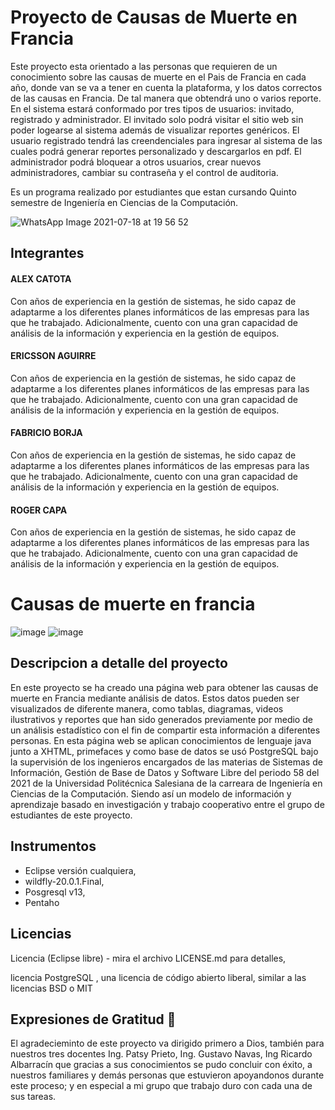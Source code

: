 # Proyecto de Causas de Muerte en Francia
Este proyecto esta orientado a las personas que requieren de un conocimiento sobre las causas de muerte en el Pais de Francia en cada año, donde van se va a tener en cuenta la plataforma, y los datos correctos de las causas en Francia. De tal manera que obtendrá uno o varios reporte. En el sistema estará conformado por tres tipos de usuarios: invitado, registrado y administrador. El invitado solo podrá visitar el sitio web sin poder logearse al sistema además de visualizar reportes genéricos. El usuario registrado tendrá las creendenciales para ingresar al sistema de las cuales podrá generar reportes personalizado y descargarlos en pdf. El administrador podrá bloquear a otros usuarios, crear nuevos administradores, cambiar su contraseña y el control de auditoria.

Es un programa realizado por estudiantes que estan cursando Quinto semestre de Ingeniería en Ciencias de la Computación.

![WhatsApp Image 2021-07-18 at 19 56 52](https://user-images.githubusercontent.com/86008397/126717282-d5f925f1-f59e-40a0-af3a-cc79cc7b2307.jpeg)

## Integrantes 
#### ALEX CATOTA
Con años de experiencia en la gestión de sistemas, he sido capaz de adaptarme a los diferentes planes informáticos de las empresas para las que he trabajado. Adicionalmente, cuento con una gran capacidad de análisis de la información y experiencia en la gestión de equipos.
#### ERICSSON AGUIRRE
Con años de experiencia en la gestión de sistemas, he sido capaz de adaptarme a los diferentes planes informáticos de las empresas para las que he trabajado. Adicionalmente, cuento con una gran capacidad de análisis de la información y experiencia en la gestión de equipos.
####  FABRICIO BORJA
Con años de experiencia en la gestión de sistemas, he sido capaz de adaptarme a los diferentes planes informáticos de las empresas para las que he trabajado. Adicionalmente, cuento con una gran capacidad de análisis de la información y experiencia en la gestión de equipos.
#### ROGER CAPA
Con años de experiencia en la gestión de sistemas, he sido capaz de adaptarme a los diferentes planes informáticos de las empresas para las que he trabajado. Adicionalmente, cuento con una gran capacidad de análisis de la información y experiencia en la gestión de equipos.

# Causas de muerte en francia
![image](https://user-images.githubusercontent.com/66247356/122820461-3f63ba00-d2a1-11eb-9436-9239c5aaf254.png)
![image](https://user-images.githubusercontent.com/66247356/122820711-881b7300-d2a1-11eb-998e-d3847c2d60be.png)   


## Descripcion a detalle del proyecto

En este proyecto se ha creado una página web para obtener las causas de muerte en Francia mediante análisis de datos. Estos datos pueden ser visualizados de diferente manera, como tablas, diagramas, videos ilustrativos y reportes que han sido generados previamente por medio de un análisis estadístico con el fin de compartir esta información a diferentes personas. En esta página web se aplican conocimientos de lenguaje java junto a XHTML, primefaces y como base de datos se usó PostgreSQL bajo la supervisión de los ingenieros encargados de las materias de Sistemas de Información, Gestión de Base de Datos y Software Libre del periodo 58 del 2021 de la Universidad Politécnica Salesiana de la carreara de Ingeniería en Ciencias de la Computación. Siendo así un modelo de información y aprendizaje basado en investigación y trabajo cooperativo entre el grupo de estudiantes de este proyecto.

## Instrumentos

- Eclipse versión cualquiera, 
- wildfly-20.0.1.Final,
- Posgresql v13,
- Pentaho

## Licencias
Licencia (Eclipse libre) - mira el archivo LICENSE.md para detalles,

licencia PostgreSQL , 
una licencia de código abierto liberal, 
similar a las licencias BSD o MIT

## Expresiones de Gratitud 🎁

El agradecieminto de este proyecto va dirigido primero a Dios, también para nuestros tres docentes Ing. Patsy Prieto, Ing. Gustavo Navas, Ing Ricardo Albarracín que gracias a sus conocimientos se pudo concluir con éxito, a nuestros familiares y demás personas que estuvieron apoyandonos durante este proceso; y en especial a mi grupo que trabajo duro con cada una de sus tareas.

